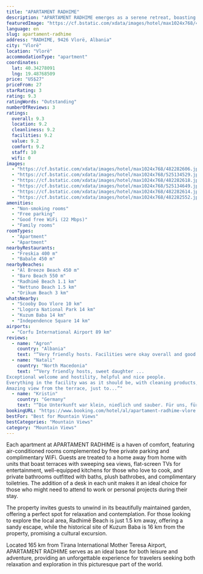```yaml
---
title: "APARTAMENT RADHIME"
description: "APARTAMENT RADHIME emerges as a serene retreat, boasting breathtaking mountain vistas and a prime location just a stone's throw away from Al Breeze Beach."
featuredImage: "https://cf.bstatic.com/xdata/images/hotel/max1024x768/482282606.jpg?k=a08882ff00b06c4581c50e70f6495e22724b9d41fbafbd288c9439df7d07370a&o=&hp=1"
language: en
slug: apartament-radhime
address: "RADHIME, 9426 Vlorë, Albania"
city: "Vlorë"
location: "Vlorë"
accommodationType: "apartment"
coordinates:
  lat: 40.34278091
  lng: 19.48768509
price: "US$27"
priceFrom: 27
starRating: 3
rating: 9.3
ratingWords: "Outstanding"
numberOfReviews: 3
ratings:
  overall: 9.3
  location: 9.2
  cleanliness: 9.2
  facilities: 9.2
  value: 9.2
  comfort: 9.2
  staff: 10
  wifi: 0
images:
  - "https://cf.bstatic.com/xdata/images/hotel/max1024x768/482282606.jpg?k=a08882ff00b06c4581c50e70f6495e22724b9d41fbafbd288c9439df7d07370a&o=&hp=1"
  - "https://cf.bstatic.com/xdata/images/hotel/max1024x768/525134529.jpg?k=811b68051e0b0b62ca2e40519c81c1cc1f0ce175f2ea59a215ad30c77c03d412&o=&hp=1"
  - "https://cf.bstatic.com/xdata/images/hotel/max1024x768/482282618.jpg?k=60c230f1457c1bf4fcd58c8b1725da2bae2e7b639a2adf58d6d3456ceb4eb50e&o=&hp=1"
  - "https://cf.bstatic.com/xdata/images/hotel/max1024x768/525134649.jpg?k=3af44545b7d99dad8a7b448133aa6bf508bd6180638d8cb1f66c7d92386c9984&o=&hp=1"
  - "https://cf.bstatic.com/xdata/images/hotel/max1024x768/482282614.jpg?k=54b6bcbbbe358b66245137202b5024e06b8f3fc8a2b945d2f2d000aa4935701a&o=&hp=1"
  - "https://cf.bstatic.com/xdata/images/hotel/max1024x768/482282552.jpg?k=b7431f58b36e61ff964acadd943495674a788d6b005ec2310bea9968525ce604&o=&hp=1"
amenities:
  - "Non-smoking rooms"
  - "Free parking"
  - "Good free WiFi (22 Mbps)"
  - "Family rooms"
roomTypes:
  - "Apartment"
  - "Apartment"
nearbyRestaurants:
  - "Freskia 400 m"
  - "Babale 450 m"
nearbyBeaches:
  - "Al Breeze Beach 450 m"
  - "Baro Beach 550 m"
  - "Radhimë Beach 1.1 km"
  - "Nettuno Beach 1.5 km"
  - "Orikum Beach 3 km"
whatsNearby:
  - "Scooby Doo Vlore 10 km"
  - "Llogora National Park 14 km"
  - "Kuzum Baba 14 km"
  - "Independence Square 14 km"
airports:
  - "Corfu International Airport 89 km"
reviews:
  - name: "Agron"
    country: "Albania"
    text: "“Very friendly hosts. Facilities were okay overall and good value for money. The beach wasn’t quite far.”"
  - name: "Natali"
    country: "North Macedonia"
    text: "“Very friendly hosts, sweet daughter ...
Exceptional welcome and hostility, helpful and nice people.
Everything in the facility was as it should be, with cleaning products, kitchen utensils and utilities.
Amazing view from the terrace, just to...”"
  - name: "Kristin"
    country: "Germany"
    text: "“Die Unterkunft war klein, niedlich und sauber. Für uns, für eine Nacht völlig ausreichend. Die Vermieter waren so lieb und haben uns von ihrer eigenen Ernte etwas vorbei gebracht. Das hat unsere Erwartungen übertroffen. Die Lage war sehr schön und...”"
bookingURL: "https://www.booking.com/hotel/al/apartament-radhime-vlore.en-gb.html?aid=8035640"
bestFor: "Best for Mountain Views"
bestCategories: "Mountain Views"
category: "Mountain Views"
---
```


Each apartment at APARTAMENT RADHIME is a haven of comfort, featuring air-conditioned rooms complemented by free private parking and complimentary WiFi. Guests are treated to a home away from home with units that boast terraces with sweeping sea views, flat-screen TVs for entertainment, well-equipped kitchens for those who love to cook, and private bathrooms outfitted with baths, plush bathrobes, and complimentary toiletries. The addition of a desk in each unit makes it an ideal choice for those who might need to attend to work or personal projects during their stay.

The property invites guests to unwind in its beautifully maintained garden, offering a perfect spot for relaxation and contemplation. For those looking to explore the local area, Radhimë Beach is just 1.5 km away, offering a sandy escape, while the historical site of Kuzum Baba is 16 km from the property, promising a cultural excursion.

Located 165 km from Tirana International Mother Teresa Airport, APARTAMENT RADHIME serves as an ideal base for both leisure and adventure, providing an unforgettable experience for travelers seeking both relaxation and exploration in this picturesque part of the world.